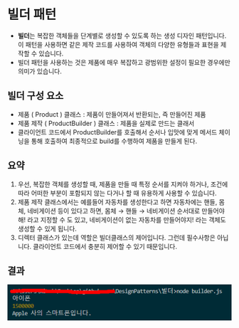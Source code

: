# 빌더 패턴

- **빌더**는 복잡한 객체들을 단계별로 생성할 수 있도록 하는 생성 디자인 패턴입니다. 이 패턴을 사용하면 같은 제작 코드를 사용하여 객체의 다양한 유형들과 표현을 제작할 수 있습니다.
- 빌더 패턴을 사용하는 것은 제품에 매우 복잡하고 광범위한 설정이 필요한 경우에만 의미가 있습니다.

## 빌더 구성 요소

- 제품 ( Product ) 클래스 : 제품이 만들어져서 반환되는, 즉 만들어진 제품
- 제품 제작 ( ProductBuilder ) 클래스 : 제품을 실제로 만드는 클래서
- 클라이언트 코드에서 ProductBuilder를 호출해서 순서나 입맛에 맞게 메서드 체이닝을 통해 호출하여 최종적으로 build를 수행하여 제품을 만들게 된다.

## 요약

1. 우선, 복잡한 객체를 생성할 때, 제품을 만들 때 특정 순서를 지켜야 하거나, 조건에 따라 어떠한 부분이 포함되지 않는 다거나 할 때 유용하게 사용할 수 있습니다.
2. 제품 제작 클래스에서는 예를들어 자동차를 생성한다고 하면 자동차에는 핸들, 몸체, 네비게이션 등이 있다고 하면, 몸체 → 핸들 → 네비게이션 순서대로 만들어야해! 라고 지정할 수 도 있고, 네비게이션이 없는 자동차를 만들어야지! 라는 객체도 생성할 수 있게 됩니다.
3. 디렉터 클래스가 있는데 역할은 빌더클래스의 제어입니다. 그런데 필수사항은 아닙니다. 클라이언트 코드에서 충분히 제어할 수 있기 때문입니다.

## 결과

![result](./img/result.png)
